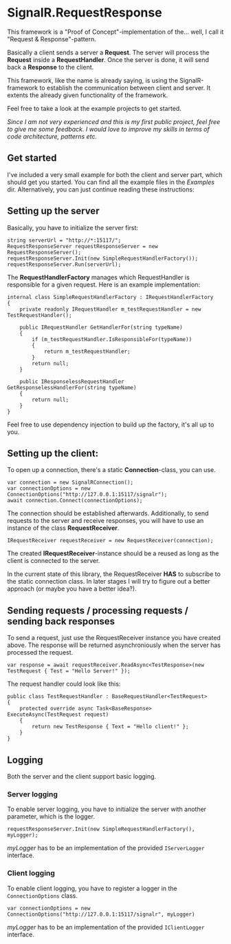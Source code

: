 # SignalR.RequestResponse

This framework is a "Proof of Concept"-implementation of the... well, I call it "Request & Response"-pattern.

Basically a client sends a server a **Request**.
The server will process the **Request** inside a **RequestHandler**.
Once the server is done, it will send back a **Response** to the client.

This framework, like the name is already saying, is using the SignalR-framework to establish the communication between client and server. It extents the already given functionality of the framework.

Feel free to take a look at the example projects to get started.

*Since I am not very experienced and this is my first public project, feel free to give me some feedback.
I would love to improve my skills in terms of code architecture, patterns etc.*

## Get started

I've included a very small example for both the client and server part, which should get you started. You can find all the example files in the *Examples* dir. Alternatively, you can just continue reading these instructions:

## Setting up the server

Basically, you have to initialize the server first:

```
string serverUrl = "http://*:15117/";
RequestResponseServer requestResponseServer = new RequestResponseServer();
requestResponseServer.Init(new SimpleRequestHandlerFactory());
requestResponseServer.Run(serverUrl);
```

The **RequestHandlerFactory** manages which RequestHandler is responsible for a given request.
Here is an example implementation:

```
internal class SimpleRequestHandlerFactory : IRequestHandlerFactory
{
    private readonly IRequestHandler m_testRequestHandler = new TestRequestHandler();
    
    public IRequestHandler GetHandlerFor(string typeName)
    {
        if (m_testRequestHandler.IsResponsibleFor(typeName))
        {
            return m_testRequestHandler;
        }
        return null;
    }

    public IResponselessRequestHandler GetResponselessHandlerFor(string typeName)
    {
        return null;
    }
}
```

Feel free to use dependency injection to build up the factory, it's all up to you.

## Setting up the client:

To open up a connection, there's a static **Connection**-class, you can use.

```
var connection = new SignalRConnection();
var connectionOptions = new ConnectionOptions("http://127.0.0.1:15117/signalr");
await connection.Connect(connectionOptions);
```

The connection should be established afterwards.
Additionally, to send requests to the server and receive responses, you will have to use an instance of the class **RequestReceiver**.

```
IRequestReceiver requestReceiver = new RequestReceiver(connection);
```

The created **IRequestReceiver**-instance should be a reused as long as the client is connected to the server.

In the current state of this library, the RequestReceiver **HAS** to subscribe to the static connection class.
In later stages I will try to figure out a better approach (or maybe you have a better idea?).

## Sending requests / processing requests / sending back responses

To send a request, just use the RequestReceiver instance you have created above.
The response will be returned asynchroniously when the server has processed the request.

```
var response = await requestReceiver.ReadAsync<TestResponse>(new TestRequest { Test = "Hello Server!" });
```

The request handler could look like this:

```
public class TestRequestHandler : BaseRequestHandler<TestRequest>
{
    protected override async Task<BaseResponse> ExecuteAsync(TestRequest request)
    { 
        return new TestResponse { Text = "Hello client!" };
    }
}
```

## Logging

Both the server and the client support basic logging.

### Server logging

To enable server logging, you have to initialize the server with another parameter, which is the logger.

```
requestResponseServer.Init(new SimpleRequestHandlerFactory(), myLogger);
```

*myLogger* has to be an implementation of the provided ```IServerLogger``` interface.

### Client logging

To enable client logging, you have to register a logger in the ```ConnectionOptions``` class.

```
var connectionOptions = new ConnectionOptions("http://127.0.0.1:15117/signalr", myLogger)
```

*myLogger* has to be an implementation of the provided ```IClientLogger``` interface.
